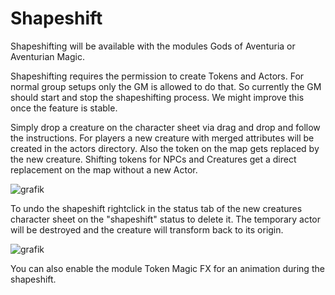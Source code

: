 # Shapeshift
Shapeshifting will be available with the modules Gods of Aventuria or Aventurian Magic.

Shapeshifting requires the permission to create Tokens and Actors. For normal group setups only the GM is allowed to do that. So currently the GM should start and stop the shapeshifting process.
We might improve this once the feature is stable.


Simply drop a creature on the character sheet via drag and drop and follow the instructions. For players a new creature with merged attributes will be created in the actors directory. Also the token on the map gets replaced by the new creature.
Shifting tokens for NPCs and Creatures get a direct replacement on the map without a new Actor.

![grafik](https://user-images.githubusercontent.com/44941845/112885031-868e4480-90d0-11eb-8499-1b0b216bf1a3.png)

To undo the shapeshift rightclick in the status tab of the new creatures character sheet on the "shapeshift" status to delete it. The temporary actor will be destroyed and the creature will transform back to its origin.

![grafik](https://user-images.githubusercontent.com/44941845/112885087-99087e00-90d0-11eb-8449-351baa74d970.png)


You can also enable the module Token Magic FX for an animation during the shapeshift.




